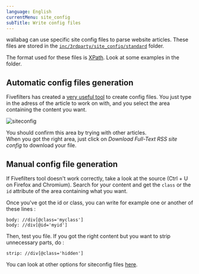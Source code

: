 ```yaml
---
language: English
currentMenu: site_config
subTitle: Write config files
---
```


wallabag can use specific site config files to parse website articles. These files are stored in the [`inc/3rdparty/site_config/standard`](https://github.com/wallabag/wallabag/tree/master/inc/3rdparty/site_config/standard) folder.

The format used for these files is [XPath](http://www.w3.org/TR/xpath20/). Look at some examples in the folder.

## Automatic config files generation

Fivefilters has created a [very useful tool](http://siteconfig.fivefilters.org/) to create config files. You just type in the adress of the article to work on with, and you select the area containing the content you want.

![siteconfig](https://lut.im/RNaO7gGe/l9vRnO1b)

You should confirm this area by trying with other articles.  
When you got the right area, just click on *Download Full-Text RSS site config* to download your file.

## Manual config file generation

If Fivefilters tool doesn't work correctly, take a look at the source (Ctrl + U on Firefox and Chromium). Search for your content and get the `class` or the `id` attribute of the area containing what you want.

Once you've got the id or class, you can write for example one or another of these lines :

```
body: //div[@class='myclass']
body: //div[@id='myid']
```

Then, test you file. If you got the right content but you want to strip unnecessary parts, do :

```
strip: //div[@class='hidden']
```

You can look at other options for siteconfig files [here](http://help.fivefilters.org/customer/portal/articles/223153-site-patterns).